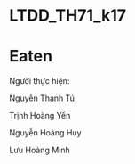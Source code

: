 # LTDD_TH71_k17
<h1>Eaten</h1>
<p>Người thực hiện: </p>
        <p>Nguyễn Thanh Tú </p>
        <p>Trịnh Hoàng Yến </p>
        <p>Nguyễn Hoàng Huy </p>
        <p>Lưu Hoàng Minh </p>
                  

